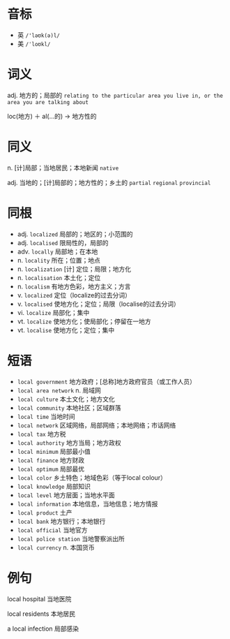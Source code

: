 # 音标

- 英 `/'ləʊk(ə)l/`
- 美 `/ˈloʊkl/`

# 词义

adj. 地方的；局部的
`relating to the particular area you live in, or the area you are talking about`



loc(地方) ＋ al(…的) → 地方性的

# 同义

n. [计]局部；当地居民；本地新闻
`native`

adj. 当地的；[计]局部的；地方性的；乡土的
`partial` `regional` `provincial`

# 同根

- adj. `localized` 局部的；地区的；小范围的
- adj. `localised` 限局性的，局部的
- adv. `locally` 局部地；在本地
- n. `locality` 所在；位置；地点
- n. `localization` [计] 定位；局限；地方化
- n. `localisation` 本土化；定位
- n. `localism` 有地方色彩，地方主义；方言
- v. `localized` 定位（localize的过去分词）
- v. `localised` 使地方化；定位；局限（localise的过去分词）
- vi. `localize` 局部化；集中
- vt. `localize` 使地方化；使局部化；停留在一地方
- vt. `localise` 使地方化；定位；集中

# 短语

- `local government` 地方政府；[总称]地方政府官员（或工作人员）
- `local area network` n. 局域网
- `local culture` 本土文化；地方文化
- `local community` 本地社区；区域群落
- `local time` 当地时间
- `local network` 区域网络，局部网络；本地网络；市话网络
- `local tax` 地方税
- `local authority` 地方当局；地方政权
- `local minimum` 局部最小值
- `local finance` 地方财政
- `local optimum` 局部最优
- `local color` 乡土特色；地域色彩（等于local colour）
- `local knowledge` 局部知识
- `local level` 地方层面；当地水平面
- `local information` 本地信息，当地信息；地方情报
- `local product` 土产
- `local bank` 地方银行；本地银行
- `local official` 当地官方
- `local police station` 当地警察派出所
- `local currency` n. 本国货币

# 例句

local hospital
当地医院

local residents
本地居民

a local infection
局部感染


